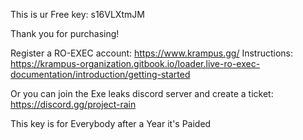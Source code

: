 This is ur Free key: s16VLXtmJM






Thank you for purchasing!

Register a RO-EXEC account: https://www.krampus.gg/
Instructions: https://krampus-organization.gitbook.io/loader.live-ro-exec-documentation/introduction/getting-started




Or you can join the Exe leaks discord server and create a ticket:
https://discord.gg/project-rain


This key is for Everybody after a Year it's Paided
